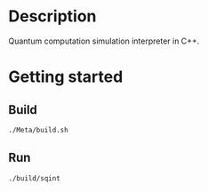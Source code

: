 # Description
Quantum computation simulation interpreter in C++.

# Getting started
## Build
```sh
./Meta/build.sh
```
## Run
```sh
./build/sqint
```
